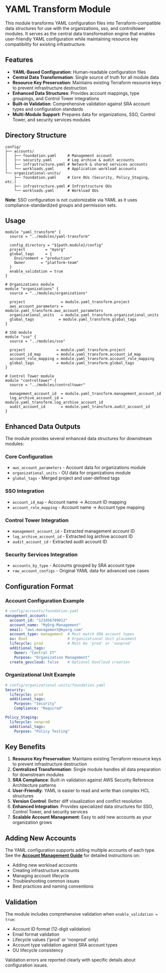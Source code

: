 # YAML Transform Module

This module transforms YAML configuration files into Terraform-compatible data structures for use with the organizations, sso, and controltower modules. It serves as the central data transformation engine that enables user-friendly YAML configuration while maintaining resource key compatibility for existing infrastructure.

## Features

- **YAML-Based Configuration**: Human-readable configuration files
- **Central Data Transformation**: Single source of truth for all module data
- **Resource Key Preservation**: Maintains existing Terraform resource keys to prevent infrastructure destruction
- **Enhanced Data Structures**: Provides account mappings, type groupings, and Control Tower integrations
- **Built-in Validation**: Comprehensive validation against SRA account types and configuration standards
- **Multi-Module Support**: Prepares data for organizations, SSO, Control Tower, and security services modules

## Directory Structure

```
config/
├── accounts/
│   ├── foundation.yaml     # Management account
│   ├── security.yaml       # Log archive & audit accounts
│   ├── infrastructure.yaml # Network & shared services accounts
│   └── workloads.yaml      # Application workload accounts
└── organizational-units/
    ├── foundation.yaml     # Core OUs (Security, Policy_Staging, etc.)
    ├── infrastructure.yaml # Infrastructure OUs
    └── workloads.yaml      # Workload OUs
```

**Note**: SSO configuration is not customizable via YAML as it uses compliance-standardized groups and permission sets.

## Usage

```hcl
module "yaml_transform" {
  source = "../modules/yaml-transform"
  
  config_directory = "${path.module}/config"
  project         = "myorg"
  global_tags     = {
    Environment = "production"
    Owner       = "platform-team"
  }
  enable_validation = true
}

# Organizations module
module "organizations" {
  source = "../modules/organizations"
  
  project                = module.yaml_transform.project
  aws_account_parameters = module.yaml_transform.aws_account_parameters
  organizational_units   = module.yaml_transform.organizational_units
  global_tags           = module.yaml_transform.global_tags
}

# SSO module  
module "sso" {
  source = "../modules/sso"
  
  project              = module.yaml_transform.project
  account_id_map       = module.yaml_transform.account_id_map
  account_role_mapping = module.yaml_transform.account_role_mapping
  global_tags          = module.yaml_transform.global_tags
}

# Control Tower module
module "controltower" {
  source = "../modules/controltower" 
  
  management_account_id  = module.yaml_transform.management_account_id
  log_archive_account_id = module.yaml_transform.log_archive_account_id
  audit_account_id       = module.yaml_transform.audit_account_id
}
```

## Enhanced Data Outputs

The module provides several enhanced data structures for downstream modules:

### Core Configuration
- `aws_account_parameters` - Account data for organizations module
- `organizational_units` - OU data for organizations module  
- `global_tags` - Merged project and user-defined tags

### SSO Integration
- `account_id_map` - Account name → Account ID mapping
- `account_role_mapping` - Account name → Account type mapping

### Control Tower Integration  
- `management_account_id` - Extracted management account ID
- `log_archive_account_id` - Extracted log archive account ID
- `audit_account_id` - Extracted audit account ID

### Security Services Integration
- `accounts_by_type` - Accounts grouped by SRA account type
- `raw_account_configs` - Original YAML data for advanced use cases

## Configuration Format

### Account Configuration Example

```yaml
# config/accounts/foundation.yaml
management_account:
  account_id: "123456789012"
  account_name: "MyOrg-Management"
  email: "aws-management@myorg.com"
  account_type: management  # Must match SRA account types
  ou: Root                  # Organizational Unit placement
  lifecycle: prod           # Must be 'prod' or 'nonprod'
  additional_tags:
    Owner: "Central IT"
    Purpose: "Organization Management"
  create_govcloud: false    # Optional GovCloud creation
```

### Organizational Unit Example

```yaml
# config/organizational-units/foundation.yaml
Security:
  lifecycle: prod
  additional_tags:
    Purpose: "Security"
    Compliance: "Required"

Policy_Staging:
  lifecycle: nonprod
  additional_tags:
    Purpose: "Policy Testing"
```

## Key Benefits

1. **Resource Key Preservation**: Maintains existing Terraform resource keys to prevent infrastructure destruction
2. **Centralized Transformation**: Single module handles all data preparation for downstream modules
3. **SRA Compliance**: Built-in validation against AWS Security Reference Architecture patterns
4. **User-Friendly**: YAML is easier to read and write than complex HCL structures
5. **Version Control**: Better diff visualization and conflict resolution
6. **Enhanced Integration**: Provides specialized data structures for SSO, Control Tower, and security services
7. **Scalable Account Management**: Easy to add new accounts as your organization grows

## Adding New Accounts

The YAML configuration supports adding multiple accounts of each type. See the **[Account Management Guide](../../docs/account-management-guide.md)** for detailed instructions on:

- Adding new workload accounts
- Creating infrastructure accounts  
- Managing account lifecycle
- Troubleshooting common issues
- Best practices and naming conventions

## Validation

The module includes comprehensive validation when `enable_validation = true`:

- Account ID format (12-digit validation)
- Email format validation
- Lifecycle values ('prod' or 'nonprod' only)
- Account type validation against SRA account types
- OU lifecycle consistency

Validation errors are reported clearly with specific details about configuration issues.
